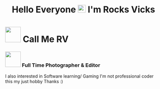 <h1 align="center">Hello Everyone <img src="https://media.giphy.com/media/hvRJCLFzcasrR4ia7z/giphy.gif" width="25px"> I'm Rocks Vicks </h1>

# <img src="https://media.giphy.com/media/hL3fpsM27aSnRZZl2L/giphy.gif" width="50px"> Call Me RV 
### <img src="https://media.giphy.com/media/VARsZP4OnIWUgKVouI/giphy.gif" width="50px"> Full Time Photographer  & Editor 
I also interested in Software learning/ Gaming
I'm not professional coder this my just hobby 
Thanks :)
